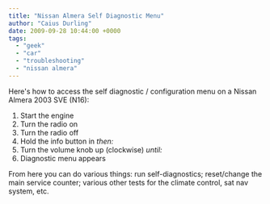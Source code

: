 ```yaml
---
title: "Nissan Almera Self Diagnostic Menu"
author: "Caius Durling"
date: 2009-09-28 10:44:00 +0000
tags:
  - "geek"
  - "car"
  - "troubleshooting"
  - "nissan almera"
---
```


Here's how to access the self diagnostic / configuration menu on a Nissan Almera 2003 SVE (N16):

1. Start the engine
2. Turn the radio on
3. Turn the radio off
4. Hold the info button in *then:*
5. Turn the volume knob up (clockwise) *until:*
6. Diagnostic menu appears

From here you can do various things: run self-diagnostics; reset/change the main service counter; various other tests for the climate control, sat nav system, etc.
